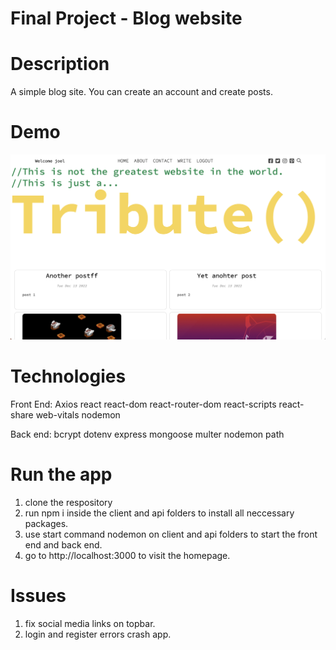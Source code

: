 # **Final Project - Blog website**

# Description
A simple blog site. You can create an account and create posts. 

# Demo
![Screenshot](./webblog/client/public/Screenshot.png)

# Technologies
Front End:
    Axios
    react
    react-dom
    react-router-dom
    react-scripts
    react-share
    web-vitals
    nodemon

Back end:
    bcrypt
    dotenv
    express
    mongoose
    multer
    nodemon
    path

# Run the app
1. clone the respository
2. run npm i inside the client and api folders to install all neccessary packages.
3. use start command nodemon on client and api folders to start the front end and back end.
4. go to http://localhost:3000 to visit the homepage.


# Issues
1. fix social media links on topbar.
2. login and register errors crash app.

